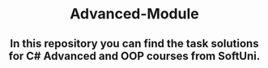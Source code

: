 <h1 align="center">Advanced-Module</h1>
<h2 align="center">In this repository you can find the task solutions for C# Advanced and OOP courses from SoftUni.</h2>
